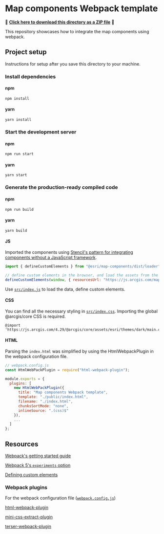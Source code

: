 # Map components Webpack template

📁 **[Click here to download this directory as a ZIP file](https://download-directory.github.io?url=https://github.com/Esri/arcgis-maps-sdk-javascript-samples-beta/tree/main/packages/map-components/templates/webpack)** 📁

This repository showcases how to integrate the map components using webpack.

## Project setup

Instructions for setup after you save this directory to your machine.

### Install dependencies

#### npm

```
npm install
```

#### yarn

```
yarn install
```

### Start the development server

#### npm

```
npm run start
```

#### yarn

```
yarn start
```

### Generate the production-ready compiled code

#### npm

```
npm run build
```

#### yarn

```
yarn build
```

#### JS

Imported the components using [Stencil's pattern for integrating components without a JavaScript framework](https://stenciljs.com/docs/javascript).

```js
import { defineCustomElements } from "@esri/map-components/dist/loader";

// define custom elements in the browser, and load the assets from the CDN
defineCustomElements(window, { resourcesUrl: "https://js.arcgis.com/map-components/4.29/assets" });
```

Use [`src/index.js`](./src/index.js) to load the data, define custom elements.

#### CSS

You can find all the necessary styling in [`src/index.css`](./src/index.css). Importing the global @arcgis/core CSS is required.

```
@import 'https://js.arcgis.com/4.29/@arcgis/core/assets/esri/themes/dark/main.css';
```

#### HTML

Parsing the `index.html` was simplified by using the HtmlWebpackPlugin in the webpack configuration file.

```js
// webpack.config.js
const HtmlWebPackPlugin = require("html-webpack-plugin");

module.exports = {
  plugins: [
    new HtmlWebPackPlugin({
      title: "Map components Webpack template",
      template: "./public/index.html",
      filename: "./index.html",
      chunksSortMode: "none",
      inlineSource: ".(css)$"
    }),
    ...
  ]
};
```

## Resources

[Webpack's getting started guide](https://webpack.js.org/guides/getting-started/)

[Webpack 5's `experiments` option](https://webpack.js.org/configuration/experiments/)

[Defining custom elements](https://stenciljs.com/docs/custom-elements-bundle)

### Webpack plugins

For the webpack configuration file ([`webpack.config.js`](webpack.config.js))

[html-webpack-plugin](https://webpack.js.org/plugins/html-webpack-plugin/)

[mini-css-extract-plugin](https://webpack.js.org/plugins/mini-css-extract-plugin/)

[terser-webpack-plugin](https://webpack.js.org/plugins/terser-webpack-plugin/)
